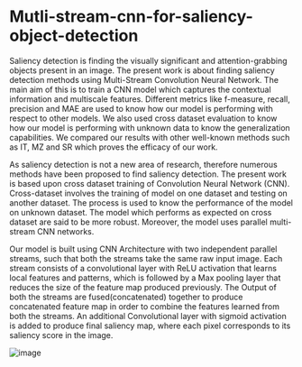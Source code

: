 # Mutli-stream-cnn-for-saliency-object-detection


Saliency detection is finding the visually significant and attention-grabbing objects present in an image. The present work is about finding saliency detection methods using Multi-Stream Convolution Neural Network. The main aim of this is to train a CNN model which captures the contextual information and multiscale features. Different metrics like f-measure, recall, precision and MAE are used to know how our model is performing with respect to other models. We also used cross dataset evaluation to know how our model is performing with unknown data to know the generalization capabilities. We compared our results with other well-known methods such as IT, MZ and SR which proves the efficacy of our work.




As saliency detection is not a new area of research, therefore numerous methods have been proposed to find saliency detection. The present work is based upon cross dataset training of Convolution Neural Network (CNN). Cross-dataset involves the training of model on one dataset and testing on another dataset. The process is used to know the performance of the model on unknown dataset. The model which performs as expected on cross dataset are said to be more robust. Moreover, the model uses parallel multi-stream CNN networks. 



Our model is built using CNN Architecture with two independent parallel streams, such that both the streams take the same raw input image. Each stream consists of a convolutional layer with ReLU activation that learns local features and patterns, which is followed by a Max pooling layer that reduces the size of the feature map produced previously. The Output of both the streams are fused(concatenated) together to produce concatenated feature map in order to combine the features learned from both the streams. An additional Convolutional layer with sigmoid activation is added to produce final saliency map, where each pixel corresponds to its saliency score in the image.



![image](https://github.com/sai762/Mutli-stream-cnn-for-saliency-object-detection/assets/99879627/c2c2ff7e-1b45-41b6-9ad9-e142f5c69704)

